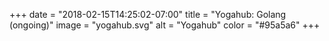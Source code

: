+++ 
date = "2018-02-15T14:25:02-07:00" 
title = "Yogahub: Golang (ongoing)" 
image = "yogahub.svg" 
alt = "Yogahub" 
color = "#95a5a6"
+++